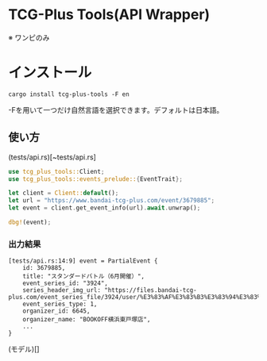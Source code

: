 
# TCG-Plus Tools(API Wrapper)

※ ワンピのみ


# インストール

```
cargo install tcg-plus-tools -F en
```

-Fを用いて一つだけ自然言語を選択できます。デフォルトは日本語。


## 使い方

(tests/api.rs)[~tests/api.rs]
```rs
use tcg_plus_tools::Client;
use tcg_plus_tools::events_prelude::{EventTrait};

let client = Client::default();
let url = "https://www.bandai-tcg-plus.com/event/3679885";
let event = client.get_event_info(url).await.unwrap();

dbg!(event);
```

### 出力結果
```
[tests/api.rs:14:9] event = PartialEvent {
    id: 3679885,
    title: "スタンダードバトル（6月開催）",
    event_series_id: "3924",
    series_header_img_url: "https://files.bandai-tcg-plus.com/event_series_file/3924/user/%E3%83%AF%E3%83%B3%E3%83%94%E3%83%BC%E3%82%B9%E3%82%B9%E3%82%BF%E3%83%B3%E3%83%80%E3%83%BC%E3%83%89%E3%83%90%E3%83%88%E3%83%AB320x320.png",
    event_series_type: 1,
    organizer_id: 6645,
    organizer_name: "BOOKOFF横浜東戸塚店",
    ...
}
```
(モデル)[] 
<!-- Gh URL Partial event -->